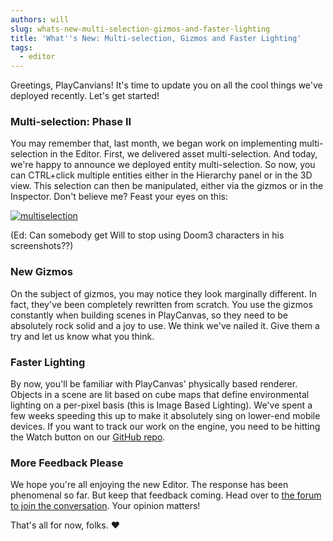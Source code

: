 ```yaml
---
authors: will
slug: whats-new-multi-selection-gizmos-and-faster-lighting
title: 'What''s New: Multi-selection, Gizmos and Faster Lighting'
tags:
  - editor
---
```


Greetings, PlayCanvians! It's time to update you on all the cool things we've deployed recently. Let's get started!

### Multi-selection: Phase II

You may remember that, last month, we began work on implementing multi-selection in the Editor. First, we delivered asset multi-selection. And today, we're happy to announce we deployed entity multi-selection. So now, you can CTRL+click multiple entities either in the Hierarchy panel or in the 3D view. This selection can then be manipulated, either via the gizmos or in the Inspector. Don't believe me? Feast your eyes on this:

[![multiselection](/img/multiselection.gif)](/img/multiselection.gif)

(Ed: Can somebody get Will to stop using Doom3 characters in his screenshots??)

### New Gizmos

On the subject of gizmos, you may notice they look marginally different. In fact, they've been completely rewritten from scratch. You use the gizmos constantly when building scenes in PlayCanvas, so they need to be absolutely rock solid and a joy to use. We think we've nailed it. Give them a try and let us know what you think.

### Faster Lighting

By now, you'll be familiar with PlayCanvas' physically based renderer. Objects in a scene are lit based on cube maps that define environmental lighting on a per-pixel basis (this is Image Based Lighting). We've spent a few weeks speeding this up to make it absolutely sing on lower-end mobile devices. If you want to track our work on the engine, you need to be hitting the Watch button on our [GitHub repo](https://github.com/playcanvas/engine).

### More Feedback Please

We hope you're all enjoying the new Editor. The response has been phenomenal so far. But keep that feedback coming. Head over to [the forum to join the conversation](https://forum.playcanvas.com/t/playcanvas-editor-feedback/616). Your opinion matters!

That's all for now, folks. ❤️
